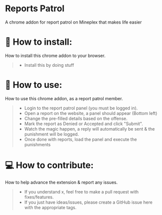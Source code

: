 # Reports Patrol
A chrome addon for report patrol on Mineplex that makes life easier

# 📝 How to install:
How to install this chrome addon to your browser.
> - Install this by doing stuff

# 🚀 How to use:
How to use this chrome addon, as a report patrol member.
> - Login to the report patrol panel (you must be logged in).
> - Open a report on the website, a panel should appear (Bottom left)
> - Change the pre-filled details based on the offense.
> - Mark the report as Denied or Accepted and click "Submit".
> - Watch the magic happen, a reply will automatically be sent & the punishment will be logged.
> - Once done with reports, load the panel and execute the punishments

# 💻 How to contribute:
How to help advance the extension & report any issues.
> - If you understand x, feel free to make a pull request with fixes/features.
> - If you just have ideas/issues, please create a GitHub issue here with the appropriate tags.
